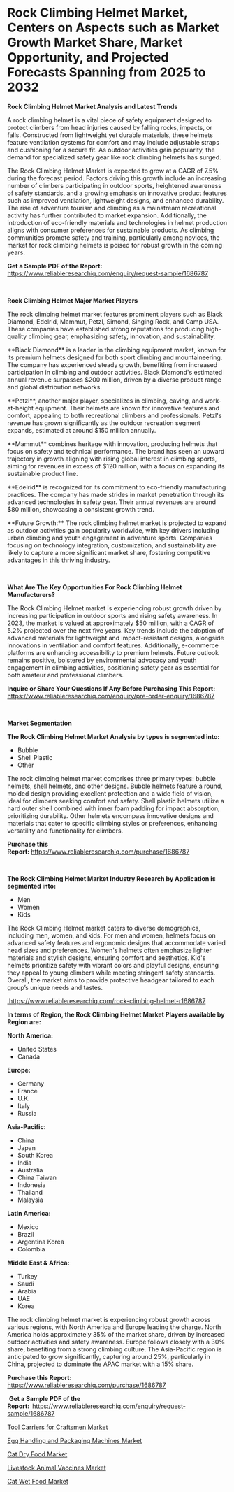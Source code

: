 <p><h1>Rock Climbing Helmet Market, Centers on Aspects such as Market Growth Market Share, Market Opportunity, and Projected Forecasts Spanning from 2025 to 2032</h1></p><p><strong>Rock Climbing Helmet Market Analysis and Latest Trends</strong></p>
<p><p>A rock climbing helmet is a vital piece of safety equipment designed to protect climbers from head injuries caused by falling rocks, impacts, or falls. Constructed from lightweight yet durable materials, these helmets feature ventilation systems for comfort and may include adjustable straps and cushioning for a secure fit. As outdoor activities gain popularity, the demand for specialized safety gear like rock climbing helmets has surged.</p><p>The Rock Climbing Helmet Market is expected to grow at a CAGR of 7.5% during the forecast period. Factors driving this growth include an increasing number of climbers participating in outdoor sports, heightened awareness of safety standards, and a growing emphasis on innovative product features such as improved ventilation, lightweight designs, and enhanced durability. The rise of adventure tourism and climbing as a mainstream recreational activity has further contributed to market expansion. Additionally, the introduction of eco-friendly materials and technologies in helmet production aligns with consumer preferences for sustainable products. As climbing communities promote safety and training, particularly among novices, the market for rock climbing helmets is poised for robust growth in the coming years.</p></p>
<p><strong>Get a Sample PDF of the Report:&nbsp;</strong> <a href="https://www.reliableresearchiq.com/enquiry/request-sample/1686787?utm_campaign=1877&utm_medium=2&utm_source=Github&utm_content=ia&utm_term=05022025&utm_id=rock-climbing-helmet">https://www.reliableresearchiq.com/enquiry/request-sample/1686787</a></p>
<p>&nbsp;</p>
<p><strong>Rock Climbing Helmet Major Market Players</strong></p>
<p><p>The rock climbing helmet market features prominent players such as Black Diamond, Edelrid, Mammut, Petzl, Simond, Singing Rock, and Camp USA. These companies have established strong reputations for producing high-quality climbing gear, emphasizing safety, innovation, and sustainability.</p><p>**Black Diamond** is a leader in the climbing equipment market, known for its premium helmets designed for both sport climbing and mountaineering. The company has experienced steady growth, benefiting from increased participation in climbing and outdoor activities. Black Diamond's estimated annual revenue surpasses $200 million, driven by a diverse product range and global distribution networks.</p><p>**Petzl**, another major player, specializes in climbing, caving, and work-at-height equipment. Their helmets are known for innovative features and comfort, appealing to both recreational climbers and professionals. Petzl's revenue has grown significantly as the outdoor recreation segment expands, estimated at around $150 million annually.</p><p>**Mammut** combines heritage with innovation, producing helmets that focus on safety and technical performance. The brand has seen an upward trajectory in growth aligning with rising global interest in climbing sports, aiming for revenues in excess of $120 million, with a focus on expanding its sustainable product line.</p><p>**Edelrid** is recognized for its commitment to eco-friendly manufacturing practices. The company has made strides in market penetration through its advanced technologies in safety gear. Their annual revenues are around $80 million, showcasing a consistent growth trend.</p><p>**Future Growth:** The rock climbing helmet market is projected to expand as outdoor activities gain popularity worldwide, with key drivers including urban climbing and youth engagement in adventure sports. Companies focusing on technology integration, customization, and sustainability are likely to capture a more significant market share, fostering competitive advantages in this thriving industry.</p></p>
<p>&nbsp;</p>
<p><strong>What Are The Key Opportunities For Rock Climbing Helmet Manufacturers?</strong></p>
<p><p>The Rock Climbing Helmet market is experiencing robust growth driven by increasing participation in outdoor sports and rising safety awareness. In 2023, the market is valued at approximately $50 million, with a CAGR of 5.2% projected over the next five years. Key trends include the adoption of advanced materials for lightweight and impact-resistant designs, alongside innovations in ventilation and comfort features. Additionally, e-commerce platforms are enhancing accessibility to premium helmets. Future outlook remains positive, bolstered by environmental advocacy and youth engagement in climbing activities, positioning safety gear as essential for both amateur and professional climbers.</p></p>
<p><strong>Inquire or Share Your Questions If Any Before Purchasing This Report:</strong> <a href="https://www.reliableresearchiq.com/enquiry/pre-order-enquiry/1686787?utm_campaign=1877&utm_medium=2&utm_source=Github&utm_content=ia&utm_term=05022025&utm_id=rock-climbing-helmet">https://www.reliableresearchiq.com/enquiry/pre-order-enquiry/1686787</a></p>
<p>&nbsp;</p>
<p><strong>Market Segmentation</strong></p>
<p><strong>The Rock Climbing Helmet Market Analysis by types is segmented into:</strong></p>
<p><ul><li>Bubble</li><li>Shell Plastic</li><li>Other</li></ul></p>
<p><p>The rock climbing helmet market comprises three primary types: bubble helmets, shell helmets, and other designs. Bubble helmets feature a round, molded design providing excellent protection and a wide field of vision, ideal for climbers seeking comfort and safety. Shell plastic helmets utilize a hard outer shell combined with inner foam padding for impact absorption, prioritizing durability. Other helmets encompass innovative designs and materials that cater to specific climbing styles or preferences, enhancing versatility and functionality for climbers.</p></p>
<p><strong>Purchase this Report:&nbsp;</strong><a href="https://www.reliableresearchiq.com/purchase/1686787?utm_campaign=1877&utm_medium=2&utm_source=Github&utm_content=ia&utm_term=05022025&utm_id=rock-climbing-helmet">https://www.reliableresearchiq.com/purchase/1686787</a></p>
<p>&nbsp;</p>
<p><strong>The Rock Climbing Helmet Market Industry Research by Application is segmented into:</strong></p>
<p><ul><li>Men</li><li>Women</li><li>Kids</li></ul></p>
<p><p>The Rock Climbing Helmet market caters to diverse demographics, including men, women, and kids. For men and women, helmets focus on advanced safety features and ergonomic designs that accommodate varied head sizes and preferences. Women's helmets often emphasize lighter materials and stylish designs, ensuring comfort and aesthetics. Kid's helmets prioritize safety with vibrant colors and playful designs, ensuring they appeal to young climbers while meeting stringent safety standards. Overall, the market aims to provide protective headgear tailored to each group’s unique needs and tastes.</p></p>
<p><a href="https://www.reliableresearchiq.com/rock-climbing-helmet-r1686787?utm_campaign=1877&utm_medium=2&utm_source=Github&utm_content=ia&utm_term=05022025&utm_id=rock-climbing-helmet">&nbsp;https://www.reliableresearchiq.com/rock-climbing-helmet-r1686787</a></p>
<p><strong>In terms of Region, the Rock Climbing Helmet Market Players available by Region are:</strong></p>
<p>
    <p> <strong> North America: </strong>
        <ul>
            <li>United States</li>
            <li>Canada</li>
        </ul>
        </p> 
    <p> <strong> Europe: </strong>
        <ul>
            <li>Germany</li>
            <li>France</li>
            <li>U.K.</li>
            <li>Italy</li>
            <li>Russia</li>
        </ul>
        </p> 
    <p> <strong> Asia-Pacific: </strong>
        <ul>
            <li>China</li>
            <li>Japan</li>
            <li>South Korea</li>
            <li>India</li>
            <li>Australia</li>
            <li>China Taiwan</li>
            <li>Indonesia</li>
            <li>Thailand</li>
            <li>Malaysia</li>
        </ul>
        </p> 
    <p> <strong> Latin America: </strong>
        <ul>
            <li>Mexico</li>
            <li>Brazil</li>
            <li>Argentina Korea</li>
            <li>Colombia</li>
        </ul>
        </p> 
    <p> <strong> Middle East & Africa: </strong>
        <ul>
            <li>Turkey</li>
            <li>Saudi</li>
            <li>Arabia</li>
            <li>UAE</li>
            <li>Korea</li>
        </ul>
    </p>
    </p>
<p><p>The rock climbing helmet market is experiencing robust growth across various regions, with North America and Europe leading the charge. North America holds approximately 35% of the market share, driven by increased outdoor activities and safety awareness. Europe follows closely with a 30% share, benefiting from a strong climbing culture. The Asia-Pacific region is anticipated to grow significantly, capturing around 25%, particularly in China, projected to dominate the APAC market with a 15% share.</p></p>
<p><strong>Purchase this Report: </strong><a href="https://www.reliableresearchiq.com/purchase/1686787?utm_campaign=1877&utm_medium=2&utm_source=Github&utm_content=ia&utm_term=05022025&utm_id=rock-climbing-helmet">https://www.reliableresearchiq.com/purchase/1686787</a></p>
<p>&nbsp;<strong>Get a Sample PDF of the Report:&nbsp;&nbsp;</strong><a href="https://www.reliableresearchiq.com/enquiry/request-sample/1686787?utm_campaign=1877&utm_medium=2&utm_source=Github&utm_content=ia&utm_term=05022025&utm_id=rock-climbing-helmet">https://www.reliableresearchiq.com/enquiry/request-sample/1686787</a></p>
<p><strong></strong></p>
<p><p><a href="https://www.linkedin.com/pulse/tool-carriers-craftsmen-market-analysis-2025-2032-projected-vfddf?utm_campaign=1877&utm_medium=2&utm_source=Github&utm_content=ia&utm_term=05022025&utm_id=rock-climbing-helmet">Tool Carriers for Craftsmen Market</a></p><p><a href="https://www.linkedin.com/pulse/global-egg-handling-packaging-machines-market-analysis-0afce?utm_campaign=1877&utm_medium=2&utm_source=Github&utm_content=ia&utm_term=05022025&utm_id=rock-climbing-helmet">Egg Handling and Packaging Machines Market</a></p><p><a href="https://github.com/birbamanan03/Market-Research-Report-List-1/blob/main/cat-dry-food-market.md?utm_campaign=1877&utm_medium=2&utm_source=Github&utm_content=ia&utm_term=05022025&utm_id=rock-climbing-helmet">Cat Dry Food Market</a></p><p><a href="https://www.linkedin.com/pulse/livestock-animal-vaccines-market-challenges-forecasts-8gf2e?utm_campaign=1877&utm_medium=2&utm_source=Github&utm_content=ia&utm_term=05022025&utm_id=rock-climbing-helmet">Livestock Animal Vaccines Market</a></p><p><a href="https://github.com/abedlagagica4/Market-Research-Report-List-1/blob/main/cat-wet-food-market.md?utm_campaign=1877&utm_medium=2&utm_source=Github&utm_content=ia&utm_term=05022025&utm_id=rock-climbing-helmet">Cat Wet Food Market</a></p></p>